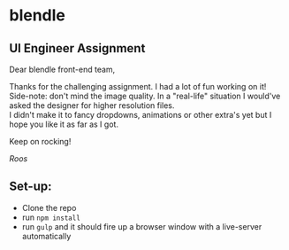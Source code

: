 # blendle

## UI Engineer Assignment

Dear blendle front-end team,

Thanks for the challenging assignment. I had a lot of fun working on it!
</br>Side-note: don't mind the image quality. In a "real-life" situation I would've asked the designer for higher resolution files.
</br>I didn't make it to fancy dropdowns, animations or other extra's yet but I hope you like it as far as I got.

Keep on rocking!

_Roos_

## Set-up:
- Clone the repo
- run `npm install`
- run `gulp` and it should fire up a browser window with a live-server automatically
